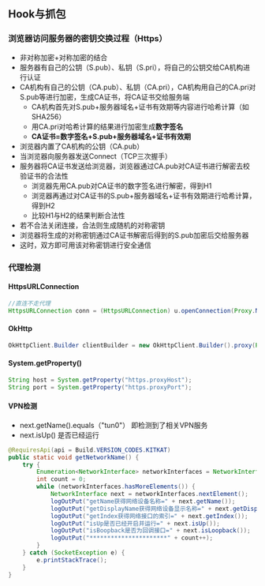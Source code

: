 ## Hook与抓包

### 浏览器访问服务器的密钥交换过程（Https）

- 非对称加密+对称加密的结合
- 服务器有自己的公钥（S.pub）、私钥（S.pri），将自己的公钥交给CA机构进行认证
- CA机构有自己的公钥（CA.pub）、私钥（CA.pri），CA机构用自己的CA.pri对S.pub等进行加密，生成CA证书，将CA证书交给服务端
  - CA机构首先对S.pub+服务器域名+证书有效期等内容进行哈希计算（如SHA256）
  - 用CA.pri对哈希计算的结果进行加密生成**数字签名**
  - **CA证书=数字签名+S.pub+服务器域名+证书有效期**
- 浏览器内置了CA机构的公钥（CA.pub）
- 当浏览器向服务器发送Connect（TCP三次握手）
- 服务器将CA证书发送给浏览器，浏览器通过CA.pub对CA证书进行解密去校验证书的合法性
  - 浏览器先用CA.pub对CA证书的数字签名进行解密，得到H1
  - 浏览器再通过对CA证书的S.pub+服务器域名+证书有效期进行哈希计算，得到H2
  - 比较H1与H2的结果判断合法性
- 若不合法关闭连接，合法则生成随机的对称密钥
- 浏览器将生成的对称密钥通过CA证书解密后得到的S.pub加密后交给服务器
- 这时，双方即可用该对称密钥进行安全通信

### 代理检测

#### HttpsURLConnection

```java
//直连不走代理
HttpsURLConnection conn = (HttpsURLConnection) u.openConnection(Proxy.NO_PROXY);
```

#### OkHttp

```java
OkHttpClient.Builder clientBuilder = new OkHttpClient.Builder().proxy(Proxy.NO_PROXY)
```

#### System.getProperty()

```java
String host = System.getProperty("https.proxyHost");
String port = System.getProperty("https.proxyPort");
```

#### VPN检测

- next.getName().equals（"tun0"） 即检测到了相关VPN服务
- next.isUp()  是否已经运行

```java
@RequiresApi(api = Build.VERSION_CODES.KITKAT)
public static void getNetworkName() {
    try {
        Enumeration<NetworkInterface> networkInterfaces = NetworkInterface.getNetworkInterfaces();
        int count = 0;
        while (networkInterfaces.hasMoreElements()) {
            NetworkInterface next = networkInterfaces.nextElement();
            logOutPut("getName获得网络设备名称=" + next.getName());
            logOutPut("getDisplayName获得网络设备显示名称=" + next.getDisplayName());
            logOutPut("getIndex获得网络接口的索引=" + next.getIndex());
            logOutPut("isUp是否已经开启并运行=" + next.isUp());
            logOutPut("isBoopback是否为回调接口=" + next.isLoopback());
            logOutPut("**********************" + count++);
        }
    } catch (SocketException e) {
        e.printStackTrace();
    }
}
```
